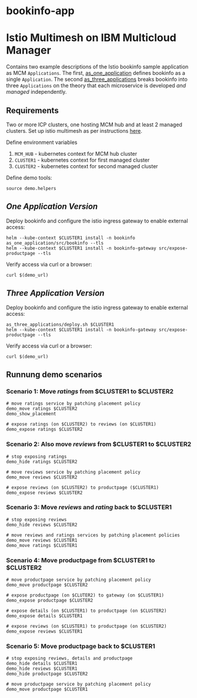 # bookinfo-app

# Istio Multimesh on IBM Multicloud Manager

Contains two example descriptions of the Istio bookinfo sample application as MCM `Applications`. 
The first, [as_one_application](as_one_application) defines bookinfo as a single `Application`. 
The second [as_three_applications](as_three_applications) breaks bookinfo into three `Applications` on the theory that each microservice is developed _and managed_ independently.

## Requirements
Two or more ICP clusters, one hosting MCM hub and at least 2 managed clusters. Set up istio multimesh as per instructions [here](https://github.com/istio-ecosystem/wharf-multicluster-sync/tree/master/docs/install).

Define environment variables
1. `MCM_HUB` - kubernetes context for MCM hub cluster
2. `CLUSTER1` - kubernetes context for first managed cluster
3. `CLUSTER2` - kubernetes context for second managed cluster

Define demo tools:

    source demo.helpers

## _One Application Version_
Deploy bookinfo and configure the istio ingress gateway to enable external access:

    helm --kube-context $CLUSTER1 install -n bookinfo as_one_application/src/bookinfo --tls 
    helm --kube-context $CLUSTER1 install -n bookinfo-gateway src/expose-productpage --tls

Verify access via curl or a browser:

    curl $(demo_url)

## _Three Application Version_
Deploy bookinfo and configure the istio ingress gateway to enable external access:

    as_three_applications/deploy.sh $CLUSTER1 
    helm --kube-context $CLUSTER1 install -n bookinfo-gateway src/expose-productpage --tls

Verify access via curl or a browser:

    curl $(demo_url)

## Runnung demo scenarios
### Scenario 1: Move _ratings_ from $CLUSTER1 to $CLUSTER2

    # move ratings service by patching placement policy
    demo_move ratings $CLUSTER2
    demo_show_placement

    # expose ratings (on $CLUSTER2) to reviews (on $CLUSTER1)
    demo_expose ratings $CLUSTER2

### Scenario 2: Also move _reviews_ from $CLUSTER1 to $CLUSTER2

    # stop exposing ratings
    demo_hide ratings $CLUSTER2

    # move reviews service by patching placement policy
    demo_move reviews $CLUSTER2

    # expose reviews (on $CLUSTER2) to productpage ($CLUSTER1)
    demo_expose reviews $CLUSTER2

### Scenario 3: Move _reviews_ and _rating_ back to $CLUSTER1

    # stop exposing reviews
    demo_hide reviews $CLUSTER2

    # move reviews and ratings services by patching placement policies
    demo_move reviews $CLUSTER1
    demo_move ratings $CLUSTER1

### Scenario 4: Move productpage from $CLUSTER1 to $CLUSTER2

    # move productpage service by patching placement policy
    demo_move productpage $CLUSTER2

    # expose productpage (on $CLUTER2) to gateway (on $CLUSTER1)
    demo_expose productpage $CLUSTER2

    # expose details (on $CLUSTER1) to productpage (on $CLUSTER2)
    demo_expose details $CLUSTER1

    # expose reviews (on $CLUSTER1) to productpage (on $CLUSTER2)
    demo_expose reviews $CLUSTER1

### Scenario 5: Move productpage back to $CLUSTER1

    # stop exposing reviews, details and productpage
    demo_hide details $CLUSTER1
    demo_hide reviews $CLUSTER1
    demo_hide productpage $CLUSTER2

    # move productpage service by patching placement policy
    demo_move productpage $CLUSTER1